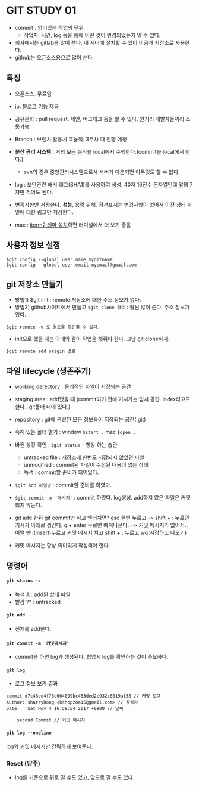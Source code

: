 # GIT STUDY 01

- commit : 의미있는 작업의 단위
  - 작업자, 시간, log 등을 통해 어떤 것이 변경되었는지 알 수 있다.
- 회사에서는 gitlab을 많이 쓴다. 내 서버에 설치할 수 있어 비공개 저장소로 사용한다.
- github는 오픈소스용으로 많이 쓴다.

## 특징
- 오픈소스. 무료임
- io. 블로그 기능 제공
- 공유문화 : pull request. 제안, 버그체크 등을 할 수 있다. 원거리 개발자들끼리 소통가능
- Branch : 브랜치 활용시 효율적. 3주차 때 진행 예정
- **분산 관리 시스템** : 거의 모든 동작을 local에서 수행한다.(commit을 local에서 한다.)
  - svn의 경우 중앙관리시스템으로서 서버가 다운되면 아무것도 할 수 없다.
- log : 보안관련 해시 태그(SHA1)를 사용하여 생성. 40자 16진수 문자열인데 앞의 7자만 적어도 된다.
- 변동사항만 저장한다. **성능**, 용량 위해. 점선표시는 변경사항이 없어서 이전 상태 파일에 대한 링크만 저장한다.

- mac : [iterm2 테마 설치](https://www.iterm2.com/)하면 터미널에서 더 보기 좋음

## 사용자 정보 설정
```
$git config --global user.name mygitname
$git config --global user.email myemail@gmail.com
```

## git 저장소 만들기
- 방법1) $git init : remote 저장소에 대한 주소 정보가 없다.
- 방법2) github사이트에서 만들고 `$git clone 경로` : 훨씬 많이 쓴다. 주소 정보가 있다.
```
$git remote -v 로 경로를 확인할 수 있다.
```

- init으로 했을 때는 아래와 같이 작업을 해줘야 한다. 그냥 git clone하자.
```
$git remote add origin 경로
```

## 파일 lifecycle (생존주기)
- working derectory : 물리적인 파일이 저장되는 공간
- staging area : add했을 때 (commit되기 전에 거쳐가는 임시 공간. index라고도 한다. .git폴더 내에 있다.)
- repository : git에 관련된 모든 정보들이 저장되는 공간(.git)

- 속해 있는 폴더 열기 : window `$start .` mac `$open .`
- 바뀐 상황 확인 : `$git status` - 항상 하는 습관
  - untracked file : 저장소에 한번도 저장되지 않았던 파일
  - unmodified : commit된 파일이 수정된 내용이 없는 상태
  - 녹색 : commit할 준비가 되어있다.

- `$git add 파일명` : commit할 준비를 하였다.
- `$git commit -m '메시지'` : commit 하였다. log생성. add하지 않은 파일은 커밋되지 않는다.

- git add 한뒤 git commit만 하고 엔터치면?
esc 한번 누르고 ->
shift + : 누르면 커서가 아래로 생긴다.
q + enter 누르면 빠져나온다.
=> 커밋 메시지가 없어서.. 이럴 땐 i(insert)누르고 커밋 메시지 치고 shift + : 누르고 wq(저장하고 나오기)
- 커밋 메시지는 항상 의미있게 작성해야 한다.

## 명령어
#### `git status -s`
 - 녹색 A : add된 상태 파일
 - 빨강 ?? : untracked

#### `git add .`
- 전체를 add한다.

#### `git commit -m '커밋메시지'`
- commit을 하면 log가 생성된다. 협업시 log를 확인하는 것이 중요하다.

#### `git log`
- 로그 정보 보기
결과
```
commit d7c48ee4f76e604099bc453ded2e932c8019a158 // 커밋 로그
Author: sharryhong <kshopzoa15@gmail.com> // 작성자
Date:   Sat Nov 4 16:58:54 2017 +0900 // 날짜

    second Commit // 커밋 메시지
```
#### `git log --oneline`
log와 커밋 메시지만 간략하게 보여준다.

### Reset (담주)
- log를 기준으로 뒤로 갈 수도 있고, 앞으로 갈 수도 있다.
